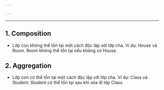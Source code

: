 ```yaml
---

---
```

---
## 1. Composition
- Lớp con không thể tồn tại một cách độc lập với lớp cha. Ví dụ: House và Room. Room không thể tồn tại nếu không có House.
## 2. Aggregation
- Lớp con có thể tồn tại một cách độc lập với lớp cha. Ví dụ: Class và Student. Student có thể tồn tại sau khi xóa đi lớp Class.
